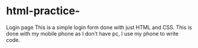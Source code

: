 # html-practice-
Login page 
This is a simple login form done with just HTML and CSS.
This is done with my mobile phone as I don't have pc, I use my phone to write code.
